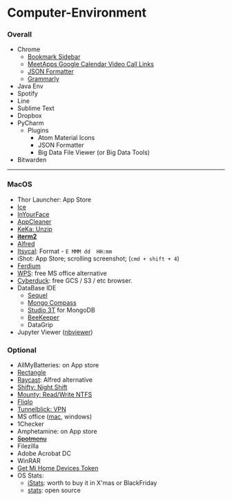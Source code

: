 # Computer-Environment

### Overall

* Chrome
  * [Bookmark Sidebar](https://chrome.google.com/webstore/detail/bookmark-sidebar/jdbnofccmhefkmjbkkdkfiicjkgofkdh)
  * [MeetApps Google Calendar Video Call Links](https://chrome.google.com/webstore/detail/meetapps-google-calendar/jgliplolinicikblamobaaagffepghie)
  * [JSON Formatter](https://chrome.google.com/webstore/detail/json-formatter/bcjindcccaagfpapjjmafapmmgkkhgoa)
  * [Grammarly](https://chrome.google.com/webstore/detail/grammarly-grammar-checker/kbfnbcaeplbcioakkpcpgfkobkghlhen)
* Java Env
* Spotify
* Line
* Sublime Text
* Dropbox
* PyCharm
  * Plugins
    * Atom Material Icons
    * JSON Formatter
    * Big Data File Viewer (or Big Data Tools)  
* Bitwarden

---

### MacOS

* Thor Launcher: App Store
* [Ice](https://github.com/jordanbaird/Ice)
* [InYourFace](https://www.inyourface.app/)
* [AppCleaner](https://freemacsoft.net/appcleaner/)
* [KeKa: Unzip](https://www.keka.io/en/)
* [__iterm2__](./terminal/README.md)
* [Alfred](https://www.alfredapp.com/)
* [Itsycal](https://www.mowglii.com/itsycal/): Format - `E MMM dd  HH:mm`
* iShot: App Store; scrolling screenshot; (`cmd + shift + 4`)
* [Ferdium](https://ferdium.org/) 
* [WPS](https://www.wps.com/download/): free MS office alternative
* [Cyberduck](https://cyberduck.io/): free GCS / S3 / etc browser.
* DataBase IDE
  * [Sequel](http://www.sequelpro.com/)
  * [Mongo Compass](https://www.mongodb.com/try/download/compass)
  * [Studio 3T](https://studio3t.com/) for MongoDB
  * [BeeKeeper](https://www.beekeeperstudio.io/)
  * DataGrip
* Jupyter Viewer ([nbviewer](https://github.com/tuxu/nbviewer-app))

### Optional

* AllMyBatteries: on App store
* [Rectangle](https://rectangleapp.com/)
* [Raycast](https://www.raycast.com/): Alfred alternative
* [Shifty: Night Shift](https://shifty.natethompson.io/en/)
* [Mounty: Read/Write NTFS](https://mac.filehorse.com/download-mounty/)
* [Fliqlo](https://fliqlo.com/)
* [Tunnelblick: VPN](https://tunnelblick.net/)
* MS office ([mac](https://drive.google.com/file/d/12FGjwn0kZY4fOZfkbsC_TfjWjPri1ohu/view?usp=sharing), windows)
* 1Checker
* Amphetamine: on App store
* <s>[Spotmenu](https://kmikiy.github.io/SpotMenu/) </s>
* Filezilla
* Adobe Acrobat DC
* WinRAR
* [Get Mi Home Devices Token](https://github.com/Maxmudjon/Get_MiHome_devices_token)
* OS Stats: 
  * [iStats](https://drive.google.com/file/d/1W7xyxoxytAIETmN7_25QXMbplDhBYAH9/view?usp=sharing): worth to buy it in X'mas or BlackFriday
  * [stats](https://github.com/exelban/stats): open source
